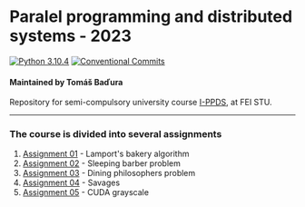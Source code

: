 # Paralel programming and distributed systems - 2023

[![Python 3.10.4](https://img.shields.io/badge/python-3.10.4-blue.svg)](https://www.python.org/downloads/release/python-3104/)
[![Conventional Commits](https://img.shields.io/badge/Conventional%20Commits-1.0.0-red.svg)](https://conventionalcommits.org)

#### Maintained by Tomáš Baďura

Repository for semi-compulsory university course [I-PPDS](https://uim.fei.stuba.sk/predmet/i-ppds/), at FEI STU.

---

### The course is divided into several assignments

1. [Assignment 01](https://github.com/Purifyyy/Badura_98780_feippds/tree/01) - Lamport's bakery algorithm
2. [Assignment 02](https://github.com/Purifyyy/Badura_98780_feippds/tree/02) - Sleeping barber problem
3. [Assignment 03](https://github.com/Purifyyy/Badura_98780_feippds/tree/03) - Dining philosophers problem
4. [Assignment 04](https://github.com/Purifyyy/Badura_98780_feippds/tree/04) - Savages
5. [Assignment 05](https://github.com/Purifyyy/Badura_98780_feippds/tree/05) - CUDA grayscale

